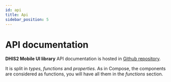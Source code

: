```yaml
---
id: api
title: Api
sidebar_position: 5
---
```


# API documentation

**DHIS2 Mobile UI library** API documentation is hosted
in [Github repository](https://dhis2.github.io/dhis2-mobile-ui/api/-mobile%20-u-i/org.hisp.dhis.mobile.ui.designsystem.component/index.html).

It is split in *types*, *functions* and *properties*. As in Compose, the components are considered
as functions, you will have all them in the *functions* section.
